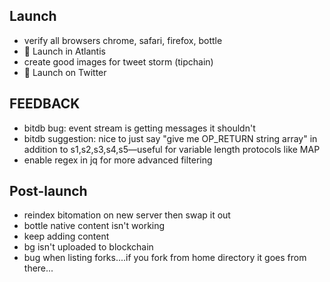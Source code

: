 ## Launch
- verify all browsers chrome, safari, firefox, bottle
- 🚀 Launch in Atlantis
- create good images for tweet storm (tipchain)
- 🚀 Launch on Twitter

## FEEDBACK
* bitdb bug: event stream is getting messages it shouldn't
* bitdb suggestion: nice to just say "give me OP_RETURN string array" in addition to s1,s2,s3,s4,s5—useful for variable length protocols like MAP
* enable regex in jq for more advanced filtering

## Post-launch
* reindex bitomation on new server then swap it out
* bottle native content isn't working
* keep adding content
* bg isn't uploaded to blockchain
* bug when listing forks....if you fork from home directory it goes from there...
